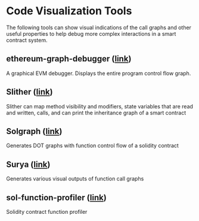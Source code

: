 # Code Visualization Tools
The following tools can show visual indications of the call graphs and other useful properties to help debug
more complex interactions in a smart contract system.

## ethereum-graph-debugger ([link](https://github.com/fergarrui/ethereum-graph-debugger))
A graphical EVM debugger. Displays the entire program control flow graph.

## Slither ([link](https://github.com/trailofbits/slither))
Slither can map method visibility and modifiers, state variables that are read and written, calls, and can print the inheritance graph of a smart contract

## Solgraph ([link](https://github.com/raineorshine/solgraph))
Generates DOT graphs with function control flow of a solidity contract

## Surya ([link](https://github.com/ConsenSys/surya))
Generates various visual outputs of function call graphs

## sol-function-profiler ([link](https://github.com/EricR/sol-function-profiler))
Solidity contract function profiler
